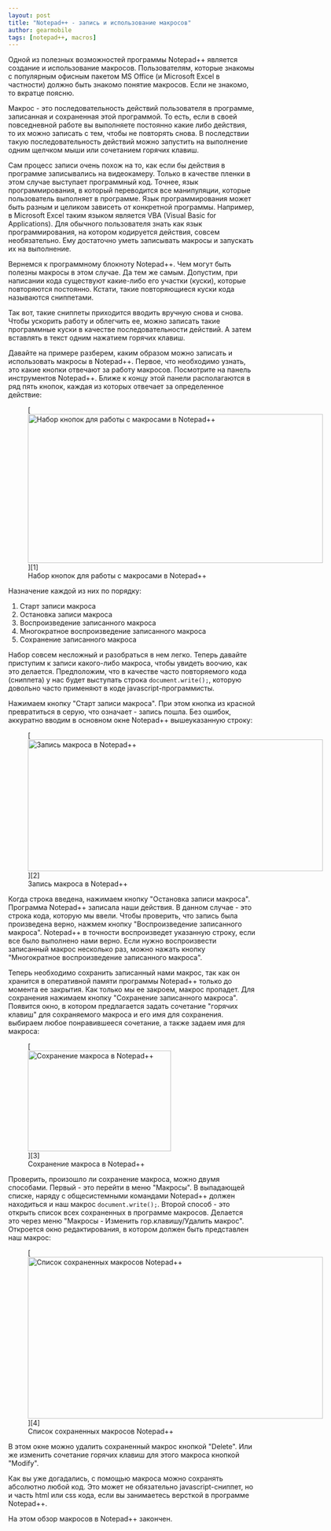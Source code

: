 ```yaml
---
layout: post
title: "Notepad++ - запись и использование макросов"
author: gearmobile
tags: [notepad++, macros]
---
```


Одной из полезных возможностей программы Notepad++ является создание и использование макросов. Пользователям, которые знакомы с популярным офисным пакетом MS Office (и Microsoft Excel в частности) должно быть знакомо понятие макросов. Если не знакомо, то вкратце поясню.

Макрос - это последовательность действий пользователя в программе, записанная и сохраненная этой программой. То есть, если в своей повседневной работе вы выполняете постоянно какие либо действия, то их можно записать с тем, чтобы не повторять снова. В последствии такую последовательность действий можно запустить на выполнение одним щелчком мыши или сочетанием горячих клавиш.

Сам процесс записи очень похож на то, как если бы действия в программе записывались на видеокамеру. Только в качестве пленки в этом случае выступает программный код. Точнее, язык программирования, в который переводится все манипуляции, которые пользователь выполняет в программе. Язык программирования может быть разным и целиком зависеть от конкретной программы. Например, в Microsoft Excel таким языком является VBA (Visual Basic for Applications). Для обычного пользователя знать как язык программирования, на котором кодируется действия, совсем необязательно. Ему достаточно уметь записывать макросы и запускать их на выполнение.

Вернемся к программному блокноту Notepad++. Чем могут быть полезны макросы в этом случае. Да тем же самым. Допустим, при написании кода существуют какие-либо его участки (куски), которые повторяются постоянно. Кстати, такие повторяющиеся куски кода называются сниппетами.

Так вот, такие сниппеты приходится вводить вручную снова и снова. Чтобы ускорить работу и облегчить ее, можно записать такие программные куски в качестве последовательности действий. А затем вставлять в текст одним нажатием горячих клавиш.

Давайте на примере разберем, каким образом можно записать и использовать макросы в Notepad++. Первое, что необходимо узнать, это какие кнопки отвечают за работу макросов. Посмотрите на панель инструментов Notepad++. Ближе к концу этой панели располагаются в ряд пять кнопок, каждая из которых отвечает за определенное действие:

<figure id="attachment_685" style="width: 600px;" class="wp-caption aligncenter">
  [<img src="http://localhost:7788/third/wp-content/uploads/2013/04/buttons_set_for_macros_notepad-600x303.png" alt="Набор кнопок для работы с макросами в Notepad++" width="600" height="303" class="size-medium wp-image-685" />][1]
  <figcaption class="wp-caption-text">Набор кнопок для работы с макросами в Notepad++</figcaption>
</figure>

Назначение каждой из них по порядку:

  1. Старт записи макроса
  2. Остановка записи макроса
  3. Воспроизведение записанного макроса
  4. Многократное воспроизведение записанного макроса
  5. Сохранение записанного макроса

Набор совсем несложный и разобраться в нем легко. Теперь давайте приступим к записи какого-либо макроса, чтобы увидеть воочию, как это делается. Предположим, что в качестве часто повторяемого кода (сниппета) у нас будет выступать строка `document.write();`, которую довольно часто применяют в коде javascript-программисты.

Нажимаем кнопку "Старт записи макроса". При этом кнопка из красной превратиться в серую, что означает - запись пошла. Без ошибок, аккуратно вводим в основном окне Notepad++ вышеуказанную строку:

<figure id="attachment_686" style="width: 600px;" class="wp-caption aligncenter">
  [<img src="http://localhost:7788/third/wp-content/uploads/2013/04/start_record_macros_notepad-600x268.png" alt="Запись макроса в Notepad++" width="600" height="268" class="size-medium wp-image-686" />][2]
  <figcaption class="wp-caption-text">Запись макроса в Notepad++</figcaption>
</figure>

Когда строка введена, нажимаем кнопку "Остановка записи макроса". Программа Notepad++ записала наши действия. В данном случае - это строка кода, которую мы ввели. Чтобы проверить, что запись была произведена верно, нажмем кнопку "Воспроизведение записанного макроса". Notepad++ в точности воспроизведет указанную строку, если все было выполнено нами верно. Если нужно воспроизвести записанный макрос несколько раз, можно нажать кнопку "Многократное воспроизведение записанного макроса".

Теперь необходимо сохранить записанный нами макрос, так как он хранится в оперативной памяти программы Notepad++ только до момента ее закрытия. Как только мы ее закроем, макрос пропадет. Для сохранения нажимаем кнопку "Сохранение записанного макроса". Появится окно, в котором предлагается задать сочетание "горячих клавиш" для сохраняемого макроса и его имя для сохранения. выбираем любое понравившееся сочетание, а также задаем имя для макроса:

<figure id="attachment_687" style="width: 291px;" class="wp-caption aligncenter">
  [<img src="http://localhost:7788/third/wp-content/uploads/2013/04/saving_macros_in_notepad.png" alt="Сохранение макроса в Notepad++" width="291" height="205" class="size-full wp-image-687" />][3]
  <figcaption class="wp-caption-text">Сохранение макроса в Notepad++</figcaption>
</figure>

Проверить, произошло ли сохранение макроса, можно двумя способами. Первый - это перейти в меню "Макросы". В выпадающей списке, наряду с общесистемными командами Notepad++ должен находиться и наш макрос `document.write();`. Второй способ - это открыть список всех сохраненных в программе макросов. Делается это через меню "Макросы - Изменить гор.клавишу/Удалить макрос". Откроется окно редактирования, в котором должен быть представлен наш макрос:

<figure id="attachment_688" style="width: 600px;" class="wp-caption aligncenter">
  [<img src="http://localhost:7788/third/wp-content/uploads/2013/04/saved_macros_notepad-600x329.png" alt="Список сохраненных макросов Notepad++" width="600" height="329" class="size-medium wp-image-688" />][4]
  <figcaption class="wp-caption-text">Список сохраненных макросов Notepad++</figcaption>
</figure>

В этом окне можно удалить сохраненный макрос кнопкой "Delete". Или же изменить сочетание горячих клавиш для этого макроса кнопкой "Modify".

Как вы уже догадались, с помощью макроса можно сохранять абсолютно любой код. Это может не обязательно javascript-сниппет, но и часть html или css кода, если вы занимаетесь версткой в программе Notepad++.

На этом обзор макросов в Notepad++ закончен.

 [1]: http://localhost:7788/third/wp-content/uploads/2013/04/buttons_set_for_macros_notepad.png
 [2]: http://localhost:7788/third/wp-content/uploads/2013/04/start_record_macros_notepad.png
 [3]: http://localhost:7788/third/wp-content/uploads/2013/04/saving_macros_in_notepad.png
 [4]: http://localhost:7788/third/wp-content/uploads/2013/04/saved_macros_notepad.png
